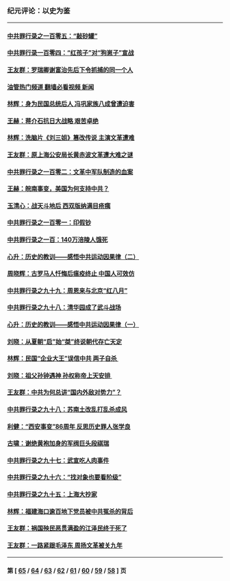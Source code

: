 ### 纪元评论：以史为鉴
---
#### [中共罪行录之一百零五：“敲砂罐”](../../pages/nsc1028/n13912910.md?01230330) 
#### [中共罪行录一百零四：“红孩子”对“狗崽子”宣战](../../pages/nsc1028/n13908811.md?01230330) 
#### [王友群：罗瑞卿谢富治先后下令抓捕的同一个人](../../pages/nsc1028/n13907857.md?01230330) 
#### [油管热门频道 翻墙必看视频 新闻](ok?01230330)
#### [林辉：身为民国总统后人 冯巩家族八成曾遭迫害](../../pages/nsc1028/n13907756.md?01230330) 
#### [王赫：蒋介石抗日大战略 艰苦卓绝](../../pages/nsc1028/n13904249.md?01230330) 
#### [林辉：洗脑片《刘三姐》篡改传说 主演文革遭难](../../pages/nsc1028/n13899238.md?01230330) 
#### [王友群：原上海公安局长黄赤波文革遭大难之谜](../../pages/nsc1028/n13898139.md?01230330) 
#### [中共罪行录之一百零二：文革中军队制造的血案](../../pages/nsc1028/n13897782.md?01230330) 
#### [王赫：皖南事变，美国为何支持中共？](../../pages/nsc1028/n13897035.md?01230330) 
#### [玉清心：战天斗地后 西双版纳满目疮痍](../../pages/nsc1028/n13895566.md?01230330) 
#### [中共罪行录之一百零一：印假钞](../../pages/nsc1028/n13896066.md?01230330) 
#### [中共罪行录之一百：140万涪陵人饿死](../../pages/nsc1028/n13892716.md?01230330) 
#### [心升：历史的教训——感悟中共运动因果律（二）](../../pages/nsc1028/n13892402.md?01230330) 
#### [周晓辉：古罗马人忏悔后瘟疫终止 中国人可效仿](../../pages/nsc1028/n13891767.md?01230330) 
#### [中共罪行录之九十九：周恩来与北京“红八月”](../../pages/nsc1028/n13892095.md?01230330) 
#### [中共罪行录之九十八：清华园成了武斗战场](../../pages/nsc1028/n13891003.md?01230330) 
#### [心升：历史的教训——感悟中共运动因果律（一）](../../pages/nsc1028/n13890731.md?01230330) 
#### [刘晓：从夏朝“启”始“桀”终说朝代存亡天定](../../pages/nsc1028/n13874028.md?01230330) 
#### [林辉：民国“企业大王”误信中共  两子自杀 ](../../pages/nsc1028/n13886313.md?01230330) 
#### [刘晓：祖父孙钟遇神 孙权称帝上天安排 ](../../pages/nsc1028/n13882761.md?01230330) 
#### [王友群：中共为何总讲“国内外敌对势力”？](../../pages/nsc1028/n13881858.md?01230330) 
#### [中共罪行录之九十八：苏南土改乱打乱杀成风](../../pages/nsc1028/n13881845.md?01230330) 
#### [利健：“西安事变”86周年 反思历史罪人张学良](../../pages/nsc1028/n13882019.md?01230330) 
#### [古啸：谢绝黄袍加身的军阀巨头段祺瑞](../../pages/nsc1028/n13881966.md?01230330) 
#### [中共罪行录之九十七：武宣吃人肉事件](../../pages/nsc1028/n13881566.md?01230330) 
#### [中共罪行录之九十六：“找对象也要看阶级”](../../pages/nsc1028/n13880181.md?01230330) 
#### [中共罪行录之九十五：上海大抄家](../../pages/nsc1028/n13879492.md?01230330) 
#### [林辉：福建海口逾百地下党员被中共冤杀的背后](../../pages/nsc1028/n13878946.md?01230330) 
#### [王友群：祸国殃民恶贯满盈的江泽民终于死了](../../pages/nsc1028/n13876096.md?01230330) 
#### [王友群：一路紧跟毛泽东 周扬文革被关九年](../../pages/nsc1028/n13873383.md?01230330) 

---
#### 第 [ [65](./65.md?01230330) / [64](./64.md?01230330) / [63](./63.md?01230330) / [62](./62.md?01230330) / [61](./61.md?01230330) / [60](./60.md?01230330) / [59](./59.md?01230330) / [58](./58.md?01230330) ] 页
